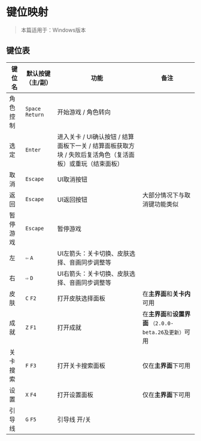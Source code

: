 # 键位映射

> 本篇适用于：Windows版本

## 键位表

| 键位名  | 默认按键（主/副）        | 功能                                                          | 备注                                       |
|------|------------------|-------------------------------------------------------------|------------------------------------------|
| 角色控制 | `Space` `Return` | 开始游戏 / 角色转向                                                 |
| 选定   | `Enter`          | 进入关卡 / UI确认按钮 / 结算面板下一关 / 结算面板获取方块 / 失败后复活角色（复活面板）或重玩（结束面板） |
| 取消   | `Escape`         | UI取消按钮                                                      |
| 返回   | `Escape`         | UI返回按钮                                                      | 大部分情况下与取消键功能类似                           |
| 暂停游戏 | `Escape`         | 暂停游戏                                                        |
| 左    | `⇦` `A`          | UI左箭头：关卡切换、皮肤选择、音画同步调整等                                     |
| 右    | `⇨` `D`          | UI右箭头：关卡切换、皮肤选择、音画同步调整等                                     |
| 皮肤   | `C` `F2`         | 打开皮肤选择面板                                                    | 在**主界面**和**关卡内**可用                       |
| 成就   | `Z` `F1`         | 打开成就                                                        | 在**主界面**和**设置界面** `（2.0.0-beta.26及更新）`可用 |
| 关卡搜索 | `F` `F3`         | 打开关卡搜索面板                                                    | 仅在**主界面**下可用                             |
| 设置   | `X` `F4`         | 打开设置面板                                                      | 仅在**主界面**下可用                             |
| 引导线  | `G` `F5`         | 引导线 开/关                                                     |
